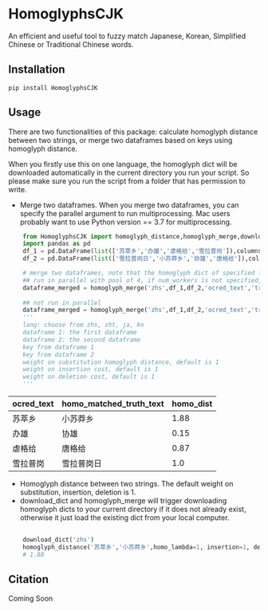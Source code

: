 HomoglyphsCJK
=====

An efficient and useful tool to fuzzy match Japanese, Korean, Simplified Chinese or Traditional Chinese words.

## Installation
```
pip install HomoglyphsCJK
```

## Usage
There are two functionalities of this package: calculate homoglyph distance between two strings, or merge two dataframes based on keys using homoglyph distance.

When you firstly use this on one language, the homoglyph dict will be downloaded automatically in the current directory you run your script. So please make sure you run the script from a folder that has permission to write.

+ Merge two dataframes. When you merge two dataframes, you can specify the parallel argument to run multiprocessing. Mac users probably want to use Python version == 3.7 for multiprocessing.

```python
    from HomoglyphsCJK import homoglyph_distance,homoglyph_merge,download_dict
    import pandas as pd
    df_1 = pd.DataFrame(list(['苏萃乡','办雄','虐格给','雪拉普岗']),columns=['ocred_text'])
    df_2 = pd.DataFrame(list(['雪拉普岗日','小苏莽乡','协雄','唐格给']),columns=['truth_text'])

    # merge two dataframes, note that the homoglyph dict of specified language will be downloaded automatically when first run.
    ## run in parallel with pool of 4, if num_workers is not specified, all available CPU cores are used.
    dataframe_merged = homoglyph_merge('zhs',df_1,df_2,'ocred_text','truth_text',homo_lambda=1, insertion=1, deletion=1,parallel=True,num_workers=4)
    
    ## not run in parallel
    dataframe_merged = homoglyph_merge('zhs',df_1,df_2,'ocred_text','truth_text',homo_lambda=1, insertion=1, deletion=1) 
    '''
    lang: choose from zhs, zht, ja, ko
    dataframe 1: the first dataframe
    dataframe 2: the second dataframe
    key from dataframe 1
    key from dataframe 2
    weight on substitution homoglyph distance, default is 1
    weight on insertion cost, default is 1
    weight on deletion cost, default is 1
    '''
```

| ocred_text | homo_matched_truth_text | homo_dist |
| ---------- | ----------------------- | --------- |
| 苏萃乡      | 小苏莽乡                 | 1.88      | 
| 办雄        | 协雄                    | 0.15      |
| 虐格给      | 唐格给                   | 0.87      |
| 雪拉普岗    | 雪拉普岗日                | 1.0       | 

+ Homoglyph distance between two strings. The default weight on substitution, insertion, deletion is 1.
+ download_dict and homoglyph_merge will trigger downloading homoglyph dicts to your current directory if it does not already exist, otherwise it just load the existing dict from your local computer.

```python
    
    download_dict('zhs')
    homoglyph_distance('苏萃乡','小苏莽乡',homo_lambda=1, insertion=1, deletion=1)
    # 1.88
```

## Citation

Coming Soon
```bibtex

```
